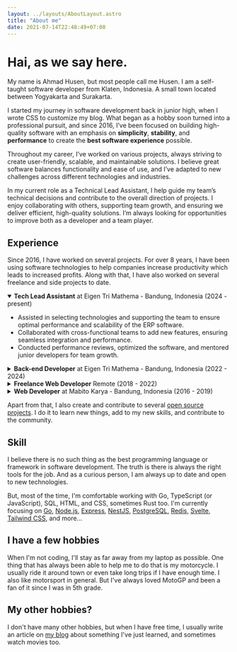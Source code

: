 ```yaml
---
layout: ../layouts/AboutLayout.astro
title: "About me"
date: 2021-07-14T22:48:49+07:00
---
```


# Hai, as we say here.

My name is Ahmad Husen, but most people call me Husen. I am a self-taught software
developer from Klaten, Indonesia. A small town located between Yogyakarta and 
Surakarta.

I started my journey in software development back in junior high, when I wrote 
CSS to customize my blog. What began as a hobby soon turned into a professional 
pursuit, and since 2016, I’ve been focused on building high-quality software 
with an emphasis on **simplicity**, **stability**, and **performance** to create 
the **best software experience** possible.

Throughout my career, I’ve worked on various projects, always striving to create 
user-friendly, scalable, and maintainable solutions. I believe great software 
balances functionality and ease of use, and I’ve adapted to new challenges 
across different technologies and industries.

In my current role as a Technical Lead Assistant, I help guide my team’s 
technical decisions and contribute to the overall direction of projects. I enjoy 
collaborating with others, supporting team growth, and ensuring we deliver 
efficient, high-quality solutions. I’m always looking for opportunities to 
improve both as a developer and a team player.

## Experience

Since 2016, I have worked on several projects. For over 8 years, I have been 
using software technologies to help companies increase productivity which leads 
to increased profits. Along with that, I have also worked on several freelance 
and side projects to date.

<details open>
  <summary> 
    <strong>Tech Lead Assistant</strong> at Eigen Tri Mathema - Bandung, 
    Indonesia (2024 - present)
  </summary>

  <ul>
    <li>
      Assisted in selecting technologies and supporting the team to ensure optimal 
      performance and scalability of the ERP software.
    </li>
    <li>
      Collaborated with cross-functional teams to add new features, ensuring 
      seamless integration and performance.
    </li>
    <li>
      Conducted performance reviews, optimized the software, and mentored junior 
      developers for team growth.
    </li>
  </ul>
</details>

<details>
  <summary> 
    <strong>Back-end Developer</strong> at Eigen Tri Mathema - Bandung, 
    Indonesia (2022 - 2024)
  </summary>

  <ul>
    <li>
      Designed and implemented a scalable microservices architecture for ERP 
      software, ensuring flexibility and performance.
    </li>
    <li>
      Built and optimized RESTful APIs for seamless data exchange and improved 
      application efficiency.
    </li>
    <li>
      Collaborated with cross-functional teams to integrate systems, enhance 
      performance, and ensure reliability.
    </li>
  </ul>
</details>

<details>
  <summary> 
    <strong>Freelance Web Developer</strong> Remote (2018 - 2022)
  </summary>

  <ul>
    <li>
      Collaborated with clients to define project requirements and build 
      responsive, user-friendly web solutions.
    </li>
    <li>
      Developed clean, maintainable code with thorough documentation for 
      long-term project sustainability.
    </li>
    <li>
      Continuously improved web systems, optimizing performance, user 
      experience, and device/browser compatibility.
    </li>
  </ul>
</details>

<details>
  <summary> 
    <strong>Web Developer</strong> at Mabito Karya - Bandung, Indonesia 
    (2016 - 2019)
  </summary>

  <ul>
    <li>
      Developed and maintained web applications to automate tasks, improving 
      productivity and cross-departmental collaboration.
    </li>
    <li>
      Designed and implemented secure data transfer systems, ensuring accurate 
      communication between teams.
    </li>
    <li>
      Continuously improved web systems, optimizing performance, user experience, 
      and device/browser compatibility.
    </li>
  </ul>
</details>

<!-- - **Tech Lead Assistant** at Eigen Tri Mathema - Bandung, Indonesia  
  2024 - present
  - Assisted in selecting technologies and supporting the team to ensure optimal 
  performance and scalability of the ERP software.
  - Collaborated with cross-functional teams to add new features, ensuring 
  seamless integration and performance.
  - Conducted performance reviews, optimized the software, and mentored junior 
  developers for team growth.

- **Back-end Developer** at Eigen Tri Mathema - Bandung, Indonesia  
  2022 - 2024
  - Designed and implemented a scalable microservices architecture for ERP 
  software, ensuring flexibility and performance.
  - Built and optimized RESTful APIs for seamless data exchange and improved 
  application efficiency.
  - Collaborated with cross-functional teams to integrate systems, enhance 
  performance, and ensure reliability.

- **Freelance Web Developer** - Remote  
  2018 - 2022  
  - Collaborated with clients to define project requirements and build 
  responsive, user-friendly web solutions.
  - Developed clean, maintainable code with thorough documentation for long-term 
  project sustainability.
  - Delivered regular updates, ensured client satisfaction, and provided ongoing 
  support after project completion.

- **Web Developer** at Mabito Karya - Bandung, Indonesia  
  2016 - 2019  
  - Developed and maintained web applications to automate tasks, improving 
  productivity and cross-departmental collaboration.
  - Designed and implemented secure data transfer systems, ensuring accurate 
  communication between teams.
  - Continuously improved web systems, optimizing performance, user experience, 
  and device/browser compatibility. -->

Apart from that, I also create and contribute to several
[open source projects](/project). I do it to learn new things,
add to my new skills, and contribute to the community.

## Skill

I believe there is no such thing as the best programming language or framework
in software development. The truth is there is always the right tools for the
job. And as a curious person, I am always up to date and open to new
technologies.

But, most of the time, I'm comfortable working with Go, 
TypeScript (or JavaScript), SQL, HTML, and CSS, sometimes Rust too. I'm 
currently focusing on [Go](https://go.dev/), [Node.js](https://nodejs.org/), 
[Express](https://expressjs.com/), [NestJS](https://nestjs.com/), 
[PostgreSQL](https://www.postgresql.org/), [Redis](https://redis.io/), 
[Svelte](https://svelte.dev/), [Tailwind CSS](https://tailwindcss.com/), and 
more...

## I have a few hobbies

When I'm not coding, I'll stay as far away from my laptop as possible. One thing
that has always been able to help me to do that is my motorcycle. I usually ride
it around town or even take long trips if I have enough time. I also like
motorsport in general. But I've always loved MotoGP and been a fan of it since I
was in 5th grade.

## My other hobbies?

I don't have many other hobbies, but when I have free time, I usually write an
article on [my blog](/article) about
something I've just learned, and sometimes watch movies too.
